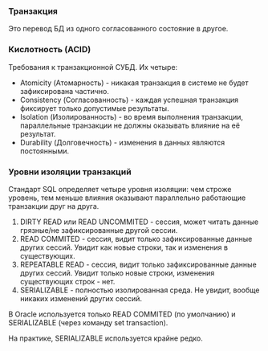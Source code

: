 ### Транзакция 
Это перевод БД из одного согласованного состояние в другое.

### Кислотность (ACID)
Требования к транзакционной СУБД. Их четыре:
 - Atomicity (Атомарность) - никакая транзакция в системе не будет зафиксирована частично.
 - Consistency (Согласованность) - каждая успешная транзакция фиксирует только допустимые результаты.
 - Isolation (Изолированность) - во время выполнения транзакции, параллельные транзакции не должны оказывать влияние на её результат.
 - Durability (Долговечность) - изменения в данных являются постоянными.



### Уровни изоляции транзакций
Стандарт SQL определяет четыре уровня изоляции: чем строже уровень, тем меньше влияния оказывают параллельно работающие транзакции друг на друга.

1. DIRTY READ или READ UNCOMMITED - сессия, может читать данные грязные/не зафиксированные другой сессии.
2. READ COMMITED - сессия, видит только зафиксированные данные других сессий. Увидит как новые строки, так и изменения в существующих.
3. REPEATABLE READ - сессия, видит только зафиксированные данные других сессий. Увидит только новые строки, изменения существующих строк - нет.
4. SERIALIZABLE - полностью изолированная среда. Не увидит, вообще никаких изменений других сессий.

В Oracle используется только READ COMMITED (по умолчанию) и SERIALIZABLE (через команду set transaction).

На практике, SERIALIZABLE используется крайне редко. 